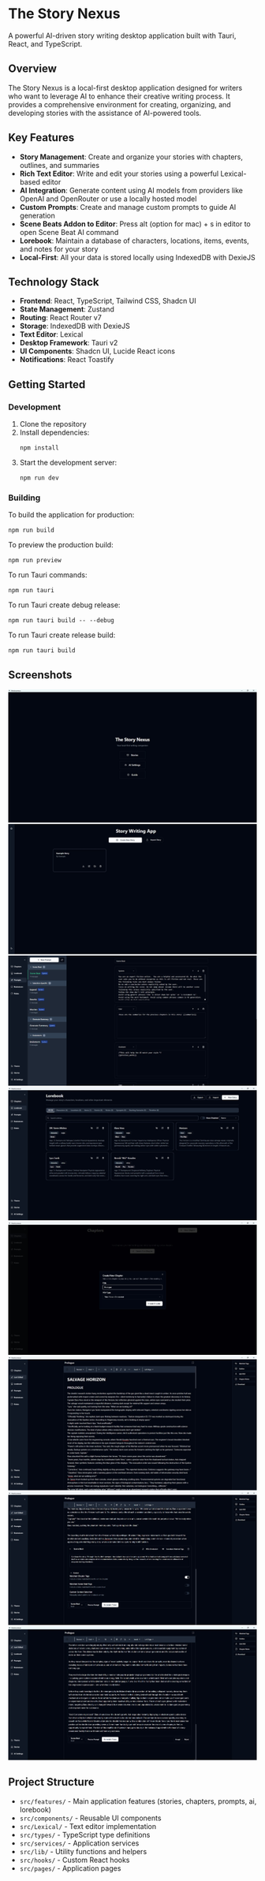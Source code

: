 # The Story Nexus

A powerful AI-driven story writing desktop application built with Tauri, React, and TypeScript.

## Overview

The Story Nexus is a local-first desktop application designed for writers who want to leverage AI to enhance their creative writing process. It provides a comprehensive environment for creating, organizing, and developing stories with the assistance of AI-powered tools.

## Key Features

- **Story Management**: Create and organize your stories with chapters, outlines, and summaries
- **Rich Text Editor**: Write and edit your stories using a powerful Lexical-based editor
- **AI Integration**: Generate content using AI models from providers like OpenAI and OpenRouter or use a locally hosted model
- **Custom Prompts**: Create and manage custom prompts to guide AI generation
- **Scene Beats Addon to Editor**: Press alt (option for mac) + s in editor to open Scene Beat AI command
- **Lorebook**: Maintain a database of characters, locations, items, events, and notes for your story
- **Local-First**: All your data is stored locally using IndexedDB with DexieJS

## Technology Stack

- **Frontend**: React, TypeScript, Tailwind CSS, Shadcn UI
- **State Management**: Zustand
- **Routing**: React Router v7
- **Storage**: IndexedDB with DexieJS
- **Text Editor**: Lexical
- **Desktop Framework**: Tauri v2
- **UI Components**: Shadcn UI, Lucide React icons
- **Notifications**: React Toastify

## Getting Started

### Development

1. Clone the repository
2. Install dependencies:
   ```
   npm install
   ```
3. Start the development server:
   ```
   npm run dev
   ```

### Building

To build the application for production:

```
npm run build
```

To preview the production build:

```
npm run preview
```

To run Tauri commands:

```
npm run tauri
```

To run Tauri create debug release:

```
npm run tauri build -- --debug
```

To run Tauri create release build:

```
npm run tauri build
```

## Screenshots

![App Screenshot](screenshots/Home.jpg)
![App Screenshot](screenshots/Stories.jpg)
![App Screenshot](screenshots/Prompts.jpg)
![App Screenshot](screenshots/Lorebook.jpg)
![App Screenshot](screenshots/CreateChapter.jpg)
![App Screenshot](screenshots/Editor.jpg)
![App Screenshot](screenshots/SceneBeat.jpg)
![App Screenshot](screenshots/GeneratedProse.jpg)

## Project Structure

- `src/features/` - Main application features (stories, chapters, prompts, ai, lorebook)
- `src/components/` - Reusable UI components
- `src/Lexical/` - Text editor implementation
- `src/types/` - TypeScript type definitions
- `src/services/` - Application services
- `src/lib/` - Utility functions and helpers
- `src/hooks/` - Custom React hooks
- `src/pages/` - Application pages
